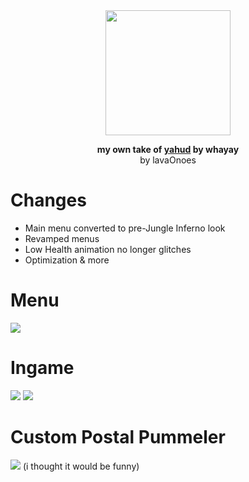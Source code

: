 <div align=center>
   
   <img height=200 src=https://i.imgur.com/qh1qJTn.png>
   
   <strong>my own take of <a href=https://github.com/whayay/yahud>yahud</a> by whayay</strong> <br>by lavaOnoes
   
</div>

# Changes
* Main menu converted to pre-Jungle Inferno look
* Revamped menus
* Low Health animation no longer glitches
* Optimization & more

# Menu
<img src=https://i.imgur.com/suJutKJ.png>

# Ingame
<img src=https://i.imgur.com/6WvUgTj.png>
<img src=https://i.imgur.com/mAQPjNp.png>

# Custom Postal Pummeler
<img src=https://i.imgur.com/tSKwVAB.png>
(i thought it would be funny)
